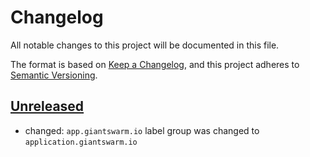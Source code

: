 # Changelog

All notable changes to this project will be documented in this file.

The format is based on [Keep a Changelog](https://keepachangelog.com/en/1.0.0/),
and this project adheres to [Semantic Versioning](https://semver.org/spec/v2.0.0.html).

## [Unreleased]

- changed: `app.giantswarm.io` label group was changed to `application.giantswarm.io`

[Unreleased]: https://github.com/giantswarm/security-pack-helper/tree/main

